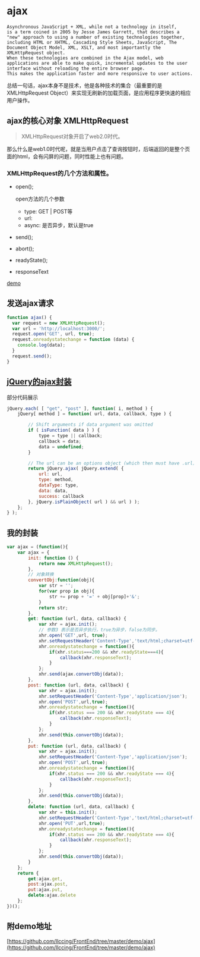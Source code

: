 # ajax

    Asynchronous JavaScript + XML, while not a technology in itself,
    is a term coined in 2005 by Jesse James Garrett, that describes a "new" approach to using a number of existing technologies together,
    including HTML or XHTML, Cascading Style Sheets, JavaScript, The Document Object Model, XML, XSLT, and most importantly the XMLHttpRequest object.
    When these technologies are combined in the Ajax model, web applications are able to make quick, incremental updates to the user interface without reloading the entire browser page.
    This makes the application faster and more responsive to user actions.

总结一句话，ajax本身不是技术，他是各种技术的集合（最重要的是XMLHttpRequest Object）来实现无刷新的加载页面，是应用程序更快速的相应用户操作。

## ajax的核心对象 XMLHttpRequest

> XMLHttpRequest对象开启了web2.0时代。

那么什么是web1.0时代呢，就是当用户点击了查询按钮时，后端返回的是整个页面的html，会有闪屏的问题，同时性能上也有问题。

### XMLHttpRequest的几个方法和属性。

- open();

    open方法的几个参数
    - type: GET | POST等
    - url:
    - async: 是否异步，默认是true

- send();
- abort();
- readyState();
- responseText

[demo](https://codepen.io/llccing/pen/wOvpOO?editors=0010)

## 发送ajax请求
```js
function ajax() {
  var request = new XMLHttpRequest();
  var url = 'http://localhost:3000/';
  request.open('GET', url, true);
  request.onreadystatechange = function (data) {
    console.log(data);
  }
  request.send();
}
```

## [jQuery的ajax封装](https://github.com/jquery/jquery/blob/master/src/ajax.js)

部分代码展示
```js
jQuery.each( [ "get", "post" ], function( i, method ) {
	jQuery[ method ] = function( url, data, callback, type ) {

		// Shift arguments if data argument was omitted
		if ( isFunction( data ) ) {
			type = type || callback;
			callback = data;
			data = undefined;
		}

		// The url can be an options object (which then must have .url)
		return jQuery.ajax( jQuery.extend( {
			url: url,
			type: method,
			dataType: type,
			data: data,
			success: callback
		}, jQuery.isPlainObject( url ) && url ) );
	};
} );
```

## 我的封装

```js
var ajax = (function(){
    var ajax = {
        init: function () {
            return new XMLHttpRequest();
        },
        // 对象转换
        convertObj:function(obj){
            var str = '';
            for(var prop in obj){
                str += prop + '=' + obj[prop]+'&';
            }
            return str;
        },
        get: function (url, data, callback) {
            var xhr = ajax.init();
            // 参数3 表示是否异步执行，true为异步，false为同步。
            xhr.open('GET',url, true);
            xhr.setRequestHeader('Content-Type','text/html;charset=utf-8');
            xhr.onreadystatechange = function(){
                if(xhr.status===200 && xhr.readyState===4){
                    callback(xhr.responseText);
                }
            };
            xhr.send(ajax.convertObj(data));
        },
        post: function (url, data, callback) {
            var xhr = ajax.init();
            xhr.setRequestHeader('Content-Type','application/json');
            xhr.open('POST',url,true);
            xhr.onreadystatechange = function(){
                if(xhr.status === 200 && xhr.readyState === 4){
                    callback(xhr.responseText);
                }
            };
            xhr.send(this.convertObj(data));
        },
        put: function (url, data, callback) {
            var xhr = ajax.init();
            xhr.setRequestHeader('Content-Type','application/json');
            xhr.open('POST',url,true);
            xhr.onreadystatechange = function(){
                if(xhr.status === 200 && xhr.readyState === 4){
                    callback(xhr.responseText);
                }
            };
            xhr.send(this.convertObj(data));
        },
        delete: function (url, data, callback) {
            var xhr = this.init();
            xhr.setRequestHeader('Content-Type','text/html;charset=utf-8');
            xhr.open('PUT',url,true);
            xhr.onreadystatechange = function(){
                if(xhr.status === 200 && xhr.readyState === 4){
                    callback(xhr.responseText);
                }
            };
            xhr.send(this.convertObj(data));
        }
    };
    return {
        get:ajax.get,
        post:ajax.post,
        put:ajax.put,
        delete:ajax.delete
    };
})();

```

## 附demo地址

[https://github.com/llccing/FrontEnd/tree/master/demo/ajax](https://github.com/llccing/FrontEnd/tree/master/demo/ajax)